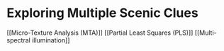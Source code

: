 # Exploring Multiple Scenic Clues

[[Micro-Texture Analysis (MTA)]]
[[Partial Least Squares (PLS)]]
[[Multi-spectral illumination]]